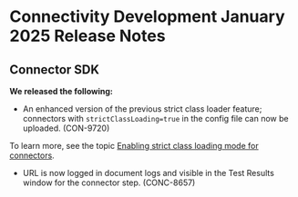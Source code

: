 # Connectivity Development January 2025 Release Notes

<head>
  <meta name="guidename" content="Release Notes"/>
  <meta name="context" content="GUID-e5a4ac83-eb50-4a9b-904a-b7e68d8da85a"/>
</head>


## Connector SDK
**We released the following:**

- An enhanced version of the previous strict class loader feature; connectors with `strictClassLoading=true` in the config file can now be uploaded. (CON-9720)

To learn more, see the topic [Enabling strict class loading mode for connectors](../../../../../developerdocs/docs/Connectors/GettingStartedWithConnectorDevelopment/Enabling_Strict_Classloader.md).


- URL is now logged in document logs and visible in the Test Results window for the connector step. (CONC-8657)



